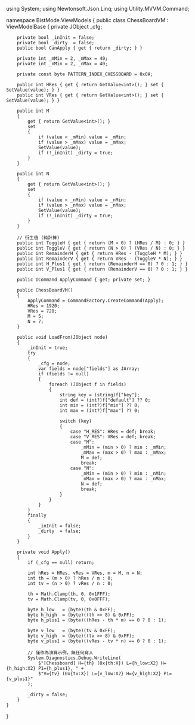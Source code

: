 using System;
using Newtonsoft.Json.Linq;
using Utility.MVVM.Command;

namespace BistMode.ViewModels
{
    public class ChessBoardVM : ViewModelBase
    {
        private JObject _cfg;

        private bool _inInit = false;
        private bool _dirty  = false;
        public bool CanApply { get { return _dirty; } }

        private int _mMin = 2, _mMax = 40;
        private int _nMin = 2, _nMax = 40;

        private const byte PATTERN_INDEX_CHESSBOARD = 0x0A;

        public int HRes { get { return GetValue<int>(); } set { SetValue(value); } }
        public int VRes { get { return GetValue<int>(); } set { SetValue(value); } }

        public int M
        {
            get { return GetValue<int>(); }
            set
            {
                if (value < _mMin) value = _mMin;
                if (value > _mMax) value = _mMax;
                SetValue(value);
                if (!_inInit) _dirty = true;
            }
        }

        public int N
        {
            get { return GetValue<int>(); }
            set
            {
                if (value < _nMin) value = _nMin;
                if (value > _nMax) value = _nMax;
                SetValue(value);
                if (!_inInit) _dirty = true;
            }
        }

        // 衍生值 (純計算)
        public int ToggleH { get { return (M > 0) ? (HRes / M) : 0; } }
        public int ToggleV { get { return (N > 0) ? (VRes / N) : 0; } }
        public int RemainderH { get { return HRes - (ToggleH * M); } }
        public int RemainderV { get { return VRes - (ToggleV * N); } }
        public int H_Plus1 { get { return (RemainderH == 0) ? 0 : 1; } }
        public int V_Plus1 { get { return (RemainderV == 0) ? 0 : 1; } }

        public ICommand ApplyCommand { get; private set; }

        public ChessBoardVM()
        {
            ApplyCommand = CommandFactory.CreateCommand(Apply);
            HRes = 1920; 
            VRes = 720; 
            M = 5; 
            N = 7;
        }

        public void LoadFrom(JObject node)
        {
            _inInit = true;
            try
            {
                _cfg = node;
                var fields = node["fields"] as JArray;
                if (fields != null)
                {
                    foreach (JObject f in fields)
                    {
                        string key = (string)f["key"];
                        int def = (int?)f["default"] ?? 0;
                        int min = (int?)f["min"] ?? 0;
                        int max = (int?)f["max"] ?? 0;

                        switch (key)
                        {
                            case "H_RES": HRes = def; break;
                            case "V_RES": VRes = def; break;
                            case "M":
                                _mMin = (min > 0) ? min : _mMin;
                                _mMax = (max > 0) ? max : _mMax;
                                M = def;
                                break;
                            case "N":
                                _nMin = (min > 0) ? min : _nMin;
                                _nMax = (max > 0) ? max : _nMax;
                                N = def;
                                break;
                        }
                    }
                }
            }
            finally
            {
                _inInit = false;
                _dirty  = false;
            }
        }

        private void Apply()
        {
            if (_cfg == null) return;

            int hRes = HRes, vRes = VRes, m = M, n = N;
            int th = (m > 0) ? hRes / m : 0;
            int tv = (n > 0) ? vRes / n : 0;

            th = Math.Clamp(th, 0, 0x1FFF);
            tv = Math.Clamp(tv, 0, 0x0FFF);

            byte h_low   = (byte)(th & 0xFF);
            byte h_high  = (byte)((th >> 8) & 0xFF);
            byte h_plus1 = (byte)((hRes - th * m) == 0 ? 0 : 1);

            byte v_low   = (byte)(tv & 0xFF);
            byte v_high  = (byte)((tv >> 8) & 0xFF);
            byte v_plus1 = (byte)((vRes - tv * n) == 0 ? 0 : 1);

            // 僅作為演算示例，無任何寫入
            System.Diagnostics.Debug.WriteLine(
                $"[Chessboard] H={th} (0x{th:X}) L={h_low:X2} H={h_high:X2} P1={h_plus1}, " +
                $"V={tv} (0x{tv:X}) L={v_low:X2} H={v_high:X2} P1={v_plus1}"
            );

            _dirty = false;
        }
    }
}
